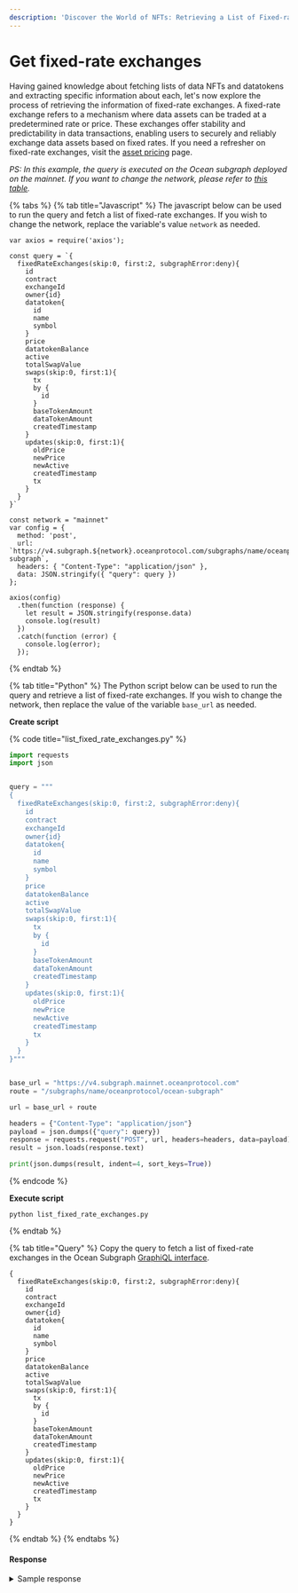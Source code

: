 ```yaml
---
description: 'Discover the World of NFTs: Retrieving a List of Fixed-rate exchanges'
---
```


# Get fixed-rate exchanges

Having gained knowledge about fetching lists of data NFTs and datatokens and extracting specific information about each, let's now explore the process of retrieving the information of fixed-rate exchanges. A fixed-rate exchange refers to a mechanism where data assets can be traded at a predetermined rate or price. These exchanges offer stability and predictability in data transactions, enabling users to securely and reliably exchange data assets based on fixed rates. If you need a refresher on fixed-rate exchanges, visit the [asset pricing](../asset-pricing.md#fixed-pricing) page.



_PS: In this example, the query is executed on the Ocean subgraph deployed on the mainnet. If you want to change the network, please refer to_ [_this table_](../ocean-subgraph/#ocean-subgraph-deployments)_._

{% tabs %}
{% tab title="Javascript" %}
The javascript below can be used to run the query and fetch a list of fixed-rate exchanges. If you wish to change the network, replace the variable's value `network` as needed.&#x20;

```runkit  nodeVersion="18.x.x"
var axios = require('axios');

const query = `{
  fixedRateExchanges(skip:0, first:2, subgraphError:deny){
    id
    contract
    exchangeId
    owner{id}
    datatoken{
      id
      name
      symbol
    }
    price
    datatokenBalance
    active
    totalSwapValue
    swaps(skip:0, first:1){
      tx
      by {
        id
      }
      baseTokenAmount
      dataTokenAmount
      createdTimestamp
    }
    updates(skip:0, first:1){
      oldPrice
      newPrice
      newActive
      createdTimestamp
      tx
    }
  }
}`

const network = "mainnet"
var config = {
  method: 'post',
  url: `https://v4.subgraph.${network}.oceanprotocol.com/subgraphs/name/oceanprotocol/ocean-subgraph`,
  headers: { "Content-Type": "application/json" },
  data: JSON.stringify({ "query": query })
};

axios(config)
  .then(function (response) {
    let result = JSON.stringify(response.data)
    console.log(result)
  })
  .catch(function (error) {
    console.log(error);
  });

```
{% endtab %}

{% tab title="Python" %}
The Python script below can be used to run the query and retrieve a list of fixed-rate exchanges. If you wish to change the network, then replace the value of the variable `base_url` as needed.

**Create script**

{% code title="list_fixed_rate_exchanges.py" %}
```python
import requests
import json


query = """
{
  fixedRateExchanges(skip:0, first:2, subgraphError:deny){
    id
    contract
    exchangeId
    owner{id}
    datatoken{
      id
      name
      symbol
    }
    price
    datatokenBalance
    active
    totalSwapValue
    swaps(skip:0, first:1){
      tx
      by {
        id
      }
      baseTokenAmount
      dataTokenAmount
      createdTimestamp
    }
    updates(skip:0, first:1){
      oldPrice
      newPrice
      newActive
      createdTimestamp
      tx
    }
  }
}"""


base_url = "https://v4.subgraph.mainnet.oceanprotocol.com"
route = "/subgraphs/name/oceanprotocol/ocean-subgraph"

url = base_url + route

headers = {"Content-Type": "application/json"}
payload = json.dumps({"query": query})
response = requests.request("POST", url, headers=headers, data=payload)
result = json.loads(response.text)

print(json.dumps(result, indent=4, sort_keys=True))
```
{% endcode %}

**Execute script**

```
python list_fixed_rate_exchanges.py
```
{% endtab %}

{% tab title="Query" %}
Copy the query to fetch a list of fixed-rate exchanges in the Ocean Subgraph [GraphiQL interface](https://v4.subgraph.mainnet.oceanprotocol.com/subgraphs/name/oceanprotocol/ocean-subgraph/graphql).&#x20;

```
{
  fixedRateExchanges(skip:0, first:2, subgraphError:deny){
    id
    contract
    exchangeId
    owner{id}
    datatoken{
      id
      name
      symbol
    }
    price
    datatokenBalance
    active
    totalSwapValue
    swaps(skip:0, first:1){
      tx
      by {
        id
      }
      baseTokenAmount
      dataTokenAmount
      createdTimestamp
    }
    updates(skip:0, first:1){
      oldPrice
      newPrice
      newActive
      createdTimestamp
      tx
    }
  }
}
```
{% endtab %}
{% endtabs %}

#### Response

<details>

<summary>Sample response</summary>

```json
{
  "data": {
    "fixedRateExchanges": [
      {
        "active": true,
        "contract": "0xfa48673a7c36a2a768f89ac1ee8c355d5c367b02",
        "datatoken": {
          "id": "0x9b39a17cc72c8be4813d890172eff746470994ac",
          "name": "Delightful Pelican Token",
          "symbol": "DELPEL-79"
        },
        "datatokenBalance": "0",
        "exchangeId": "0x06284c39b48afe5f01a04d56f1aae45dbb29793b190ee11e93a4a77215383d44",
        "id": "0xfa48673a7c36a2a768f89ac1ee8c355d5c367b02-0x06284c39b48afe5f01a04d56f1aae45dbb29793b190ee11e93a4a77215383d44",
        "owner": {
          "id": "0x03ef3f422d429bcbd4ee5f77da2917a699f237ed"
        },
        "price": "33",
        "swaps": [
          {
            "baseTokenAmount": "33.033",
            "by": {
              "id": "0x9b39a17cc72c8be4813d890172eff746470994ac"
            },
            "createdTimestamp": 1656563684,
            "dataTokenAmount": "1",
            "tx": "0x0b55482f69169c103563062e109f9d71afa01d18f201c425b24b1c74d3c282a3"
          }
        ],
        "totalSwapValue": "0",
        "updates": []
      },
      {
        "active": true,
        "contract": "0xfa48673a7c36a2a768f89ac1ee8c355d5c367b02",
        "datatoken": {
          "id": "0x2cf074e36a802241f2f8ddb35f4a4557b8f1179b",
          "name": "Arcadian Eel Token",
          "symbol": "ARCEEL-17"
        },
        "datatokenBalance": "0",
        "exchangeId": "0x2719862ebc4ed253f09088c878e00ef8ee2a792e1c5c765fac35dc18d7ef4deb",
        "id": "0xfa48673a7c36a2a768f89ac1ee8c355d5c367b02-0x2719862ebc4ed253f09088c878e00ef8ee2a792e1c5c765fac35dc18d7ef4deb",
        "owner": {
          "id": "0x87b5606fba13529e1812319d25c6c2cd5c3f3cbc"
        },
        "price": "35",
        "swaps": [],
        "totalSwapValue": "0",
        "updates": []
      }
    ]
  }
}
```

</details>

